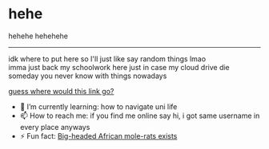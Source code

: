 # hehe
hehehe hehehehe
<hr>
idk where to put here so I'll just like say random things lmao
<br>imma just back my schoolwork here just in case my cloud drive die someday you never know with things nowadays 

[guess where would this link go?](https://www.youtube.com/watch?v=dQw4w9WgXcQ "hehe")

- 🌱 I’m currently learning: how to navigate uni life
- 📫 How to reach me: if you find me online say hi, i got same username in every place anyways
- ⚡ Fun fact: [Big-headed African mole-rats exists](https://www.google.com/search?q=african+big+head+mole+rat&rlz=1C1VDKB_zh-HKHK967HK967&sxsrf=AJOqlzVyaNvL4DLtECU-FIPe-rv-OoSonw:1679236113037&source=lnms&tbm=isch&sa=X&ved=2ahUKEwiwsIuAmuj9AhW3RmwGHTqhASUQ_AUoAXoECAEQAw&biw=1920&bih=961&dpr=1#imgrc=IAvAg0t6AfOrAM "rat")

<!--
**nychopkie/nychopkie** is a ✨ _special_ ✨ repository because its `README.md` (this file) appears on your GitHub profile.

Here are some ideas to get you started:

- 🔭 I’m currently working on ...
- 🌱 I’m currently learning ...
- 👯 I’m looking to collaborate on ...
- 🤔 I’m looking for help with ...
- 💬 Ask me about ...
- 📫 How to reach me: ...
- 😄 Pronouns: ...
- ⚡ Fun fact: ...
-->
